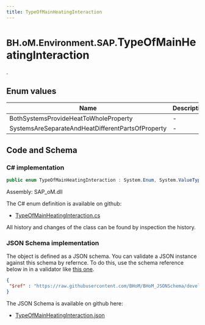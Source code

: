 ```yaml
---
title: TypeOfMainHeatingInteraction
---
```


# <small>BH.oM.Environment.SAP.</small>**TypeOfMainHeatingInteraction**

.

## Enum values

| Name            | Description                                                    |
|-----------------|----------------------------------------------------------------|
| BothSystemsProvideHeatToWholeProperty |  -  |
| SystemsAreSeparateAndHeatDifferentPartsOfProperty |  -  |


## Code and Schema

### C# implementation

``` C# title="C#"
public enum TypeOfMainHeatingInteraction : System.Enum, System.ValueType, System.IComparable, System.ISpanFormattable, System.IFormattable, System.IConvertible
```

Assembly: SAP_oM.dll

The C# enum definition is available on github:

- [TypeOfMainHeatingInteraction.cs](https://github.com/BHoM/SAP_Toolkit/blob/develop/SAP_oM/Enums\TypeOfMainHeatingInteraction.cs)

All history and changes of the class can be found by inspection the history.
### JSON Schema implementation

The object is defined as a JSON schema. You can validate a JSON instance against this schema by refernce. To do this, use the schema reference below in in a validator like [this one](https://www.jsonschemavalidator.net/).

``` json title="JSON Schema"
{
 "$ref" : "https://raw.githubusercontent.com/BHoM/BHoM_JSONSchema/develop/SAP_oM/SAP/TypeOfMainHeatingInteraction.json"
}
```

The JSON Schema is available on github here:

- [TypeOfMainHeatingInteraction.json](https://github.com/BHoM/BHoM_JSONSchema/blob/develop/SAP_oM/SAP/TypeOfMainHeatingInteraction.json)
